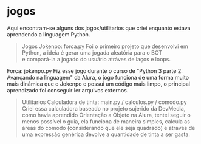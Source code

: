 # jogos
Aqui encontram-se alguns dos jogos/utilitarios que criei enquanto estava aprendendo a linguagem Python.

> Jogos
Jokenpo: forca.py
Foi o primeiro projeto que desenvolvi em Python, 
    a ideia é gerar uma jogada aleatória para o BOT  
    e compará-la a jogado do usuário atráves de laços e loops.
    
Forca: jokenpo.py
Fiz esse jogo durante o curso de "Python 3 parte 2: Avançando na linguagem" da Alura,
    o jogo funciona de uma forma muito mais dinâmica que o Jokenpo
    e possui um código mais limpo, o principal aprendizado foi conseguir ler arquivos externos.

> Utilitários
Calculadora de tinta: main.py / calculos.py / comodo.py
Criei essa calculadora baseado no projeto sujerido da DevMedia,
    como havia aprendido Orientação a Objeto na Alura, tentei seguir o menos possível o guia,
    ela funciona de maneira simples, calcula as áreas do comodo (considerando que ele seja quadrado)
    e através de uma expressão genérica devolve a quantidade de tinta a ser gasta.
